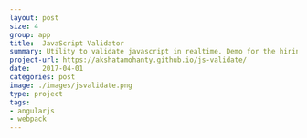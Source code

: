 ```yaml
---
layout: post
size: 4
group: app
title:  JavaScript Validator
summary: Utility to validate javascript in realtime. Demo for the hiring test for developers applying to the Design Automation Lab at SDE, NUS 
project-url: https://akshatamohanty.github.io/js-validate/
date:   2017-04-01
categories: post
image: ./images/jsvalidate.png
type: project
tags: 
- angularjs
- webpack
---
```


